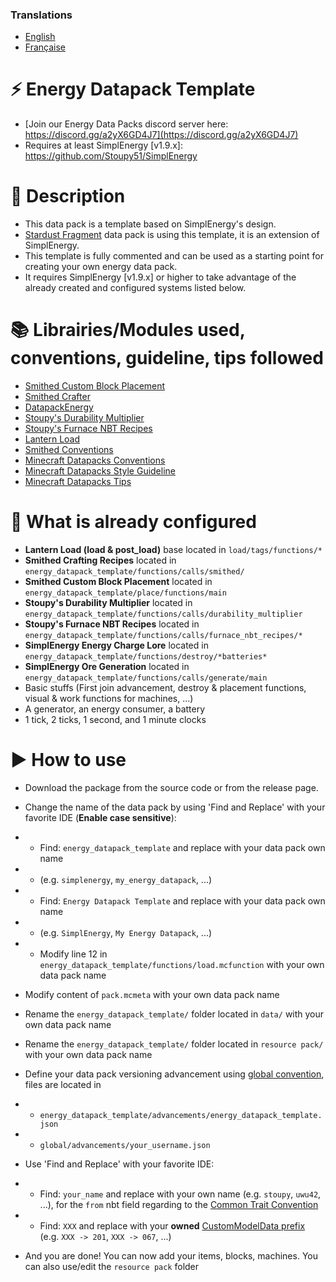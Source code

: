 ### Translations
* [English](https://github.com/Stoupy51/Energy-Datapack-Template/blob/master/README.md)
* [Française](https://github.com/Stoupy51/Energy-Datapack-Template/blob/master/README.fr.md)



# ⚡ Energy Datapack Template
- [Join our Energy Data Packs discord server here: https://discord.gg/a2yX6GD4J7](https://discord.gg/a2yX6GD4J7)
- Requires at least SimplEnergy [v1.9.x]: https://github.com/Stoupy51/SimplEnergy



# 📖 Description
- This data pack is a template based on SimplEnergy's design.
- [Stardust Fragment](https://www.planetminecraft.com/data-pack/stardust-fragment/) data pack is using this template, it is an extension of SimplEnergy.
- This template is fully commented and can be used as a starting point for creating your own energy data pack.
- It requires SimplEnergy [v1.9.x] or higher to take advantage of the already created and configured systems listed below.



# 📚 Librairies/Modules used, conventions, guideline, tips followed
- [Smithed Custom Block Placement](https://wiki.smithed.dev/libraries/smithed-crafter)
- [Smithed Crafter](https://wiki.smithed.dev/libraries/smithed-crafter)
- [DatapackEnergy](https://github.com/ICY105/DatapackEnergy)
- [Stoupy's Durability Multiplier](https://github.com/Stoupy51/DurabilityMultiplier)
- [Stoupy's Furnace NBT Recipes](https://github.com/Stoupy51/FurnaceNbtRecipes)
- [Lantern Load](https://github.com/LanternMC/load)
- [Smithed Conventions](https://wiki.smithed.dev/conventions)
- [Minecraft Datapacks Conventions](https://mc-datapacks.github.io/en/conventions/index.html)
- [Minecraft Datapacks Style Guideline](https://mc-datapacks.github.io/en/style_guideline/index.html)
- [Minecraft Datapacks Tips](https://mc-datapacks.github.io/en/tips/index.html)



# 🔧 What is already configured
- **Lantern Load (load & post_load)**		base located in `load/tags/functions/*`
- **Smithed Crafting Recipes**				located in `energy_datapack_template/functions/calls/smithed/`
- **Smithed Custom Block Placement**		located in `energy_datapack_template/place/functions/main`
- **Stoupy's Durability Multiplier**		located in `energy_datapack_template/functions/calls/durability_multiplier`
- **Stoupy's Furnace NBT Recipes**			located in `energy_datapack_template/functions/calls/furnace_nbt_recipes/*`
- **SimplEnergy Energy Charge Lore**		located in `energy_datapack_template/functions/destroy/*batteries*`
- **SimplEnergy Ore Generation**			located in `energy_datapack_template/functions/calls/generate/main`
- Basic stuffs (First join advancement, destroy & placement functions, visual & work functions for machines, ...)
- A generator, an energy consumer, a battery
- 1 tick, 2 ticks, 1 second, and 1 minute clocks



# ▶️ How to use
- Download the package from the source code or from the release page.

- Change the name of the data pack by using 'Find and Replace' with your favorite IDE (**Enable case sensitive**):
- - Find: `energy_datapack_template` and replace with your data pack own name
- - (e.g. `simplenergy`, `my_energy_datapack`, ...)
- - Find: `Energy Datapack Template` and replace with your data pack own name
- - (e.g. `SimplEnergy`, `My Energy Datapack`, ...)
- - Modify line 12 in `energy_datapack_template/functions/load.mcfunction` with your own data pack name

- Modify content of `pack.mcmeta` with your own data pack name

- Rename the `energy_datapack_template/` folder located in `data/` with your own data pack name
- Rename the `energy_datapack_template/` folder located in `resource pack/` with your own data pack name

- Define your data pack versioning advancement using [global convention](https://mc-datapacks.github.io/en/conventions/datapack_advancement.html), files are located in
- - `energy_datapack_template/advancements/energy_datapack_template.json`
- - `global/advancements/your_username.json`

- Use 'Find and Replace' with your favorite IDE:
- - Find: `your_name` and replace with your own name (e.g. `stoupy`, `uwu42`, ...), for the `from` nbt field regarding to the [Common Trait Convention](https://mc-datapacks.github.io/en/conventions/common_trait.html)
- - Find: `XXX` and replace with your **owned** [CustomModelData prefix](https://wiki.smithed.dev/conventions/cmd-prefixing) (e.g. `XXX -> 201`, `XXX -> 067`, ...)

- And you are done!
You can now add your items, blocks, machines. You can also use/edit the `resource pack` folder

